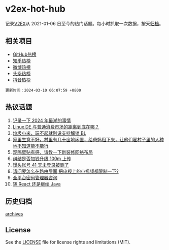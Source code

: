 # v2ex-hot-hub

 记录[V2EX](https://www.v2ex.com/)从 2021-01-06 日至今的热门话题。每小时抓取一次数据，按天[归档](archives)。
 
 ## 相关项目

- [GitHub热榜](https://github.com/lonnyzhang423/github-hot-hub)
- [知乎热榜](https://github.com/lonnyzhang423/zhihu-hot-hub)
- [微博热榜](https://github.com/lonnyzhang423/weibo-hot-hub)
- [头条热榜](https://github.com/lonnyzhang423/toutiao-hot-hub)
- [抖音热榜](https://github.com/lonnyzhang423/douyin-hot-hub)


 `更新时间：2024-03-10 06:07:59 +0800`

## 热议话题

1. [记录一下 2024 年最潮的事情](https://www.v2ex.com/t/1022020)
1. [Linux DE 与普通消费市场的距离到底在哪？](https://www.v2ex.com/t/1022136)
1. [垃圾小米，玩不起就别说支持解锁 BL](https://www.v2ex.com/t/1022122)
1. [家里生意不好，村里有几十亩地闲置，给爸妈租下来，让他们雇村子里的人种地不知道能不能行](https://www.v2ex.com/t/1022116)
1. [观隔壁贴有感，请教一下新装修网络布局](https://www.v2ex.com/t/1022050)
1. [纠结是否加钱升级 100m 上传](https://www.v2ex.com/t/1022067)
1. [馒头账号 41 天未登录被删了](https://www.v2ex.com/t/1022147)
1. [请问要怎么在路由层面,把电视上的小视频都限制一下?](https://www.v2ex.com/t/1022115)
1. [全平台密码管理器咨询](https://www.v2ex.com/t/1022177)
1. [转 React 还是继续 Java](https://www.v2ex.com/t/1022097)

## 历史归档

[archives](archives)

## License

See the [LICENSE](LICENSE) file for license rights and limitations (MIT).
